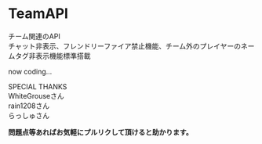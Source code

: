 # TeamAPI
チーム関連のAPI  
チャット非表示、フレンドリーファイア禁止機能、チーム外のプレイヤーのネームタグ非表示機能標準搭載

now coding...

SPECIAL THANKS  
WhiteGrouseさん  
rain1208さん  
らっしゅさん  


**問題点等あればお気軽にプルリクして頂けると助かります。**
